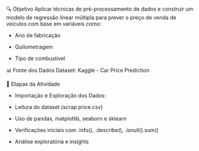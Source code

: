 🔍 Objetivo
Aplicar técnicas de pré-processamento de dados e construir um modelo de regressão linear múltipla para prever o preço de venda de veículos com base em variáveis como:

- Ano de fabricação

- Quilometragem

- Tipo de combustível

📊 Fonte dos Dados
Dataset: Kaggle - Car Price Prediction

🧪 Etapas da Atividade

- Importação e Exploração dos Dados:

- Leitura do dataset (scrap price.csv)

- Uso de pandas, matplotlib, seaborn e sklearn

- Verificações iniciais com .info(), .describe(), .isnull().sum()

- Análise exploratória e insights
